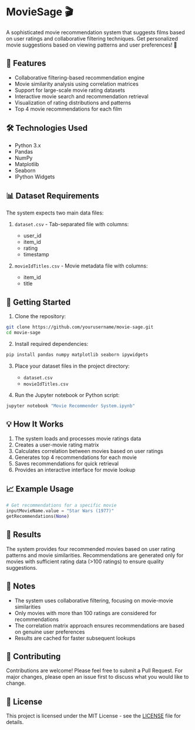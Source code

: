 # MovieSage 🎬

A sophisticated movie recommendation system that suggests films based on user ratings and collaborative filtering techniques. Get personalized movie suggestions based on viewing patterns and user preferences! 🎯

## 🌟 Features

- Collaborative filtering-based recommendation engine
- Movie similarity analysis using correlation matrices
- Support for large-scale movie rating datasets
- Interactive movie search and recommendation retrieval
- Visualization of rating distributions and patterns
- Top 4 movie recommendations for each film

## 🛠️ Technologies Used

- Python 3.x
- Pandas
- NumPy
- Matplotlib
- Seaborn
- IPython Widgets

## 📊 Dataset Requirements

The system expects two main data files:
1. `dataset.csv` - Tab-separated file with columns:
   - user_id
   - item_id
   - rating
   - timestamp

2. `movieIdTitles.csv` - Movie metadata file with columns:
   - item_id
   - title

## 🚀 Getting Started

1. Clone the repository:
```bash
git clone https://github.com/yourusername/movie-sage.git
cd movie-sage
```

2. Install required dependencies:
```bash
pip install pandas numpy matplotlib seaborn ipywidgets
```

3. Place your dataset files in the project directory:
   - `dataset.csv`
   - `movieIdTitles.csv`

4. Run the Jupyter notebook or Python script:
```bash
jupyter notebook "Movie Recommender System.ipynb"
```

## 💡 How It Works

1. The system loads and processes movie ratings data
2. Creates a user-movie rating matrix
3. Calculates correlation between movies based on user ratings
4. Generates top 4 recommendations for each movie
5. Saves recommendations for quick retrieval
6. Provides an interactive interface for movie lookup

## 📈 Example Usage

```python
# Get recommendations for a specific movie
inputMovieName.value = "Star Wars (1977)"
getRecommendations(None)
```

## 🎯 Results

The system provides four recommended movies based on user rating patterns and movie similarities. Recommendations are generated only for movies with sufficient rating data (>100 ratings) to ensure quality suggestions.

## 📝 Notes

- The system uses collaborative filtering, focusing on movie-movie similarities
- Only movies with more than 100 ratings are considered for recommendations
- The correlation matrix approach ensures recommendations are based on genuine user preferences
- Results are cached for faster subsequent lookups

## 🤝 Contributing

Contributions are welcome! Please feel free to submit a Pull Request. For major changes, please open an issue first to discuss what you would like to change.

## 📜 License

This project is licensed under the MIT License - see the [LICENSE](LICENSE) file for details.
